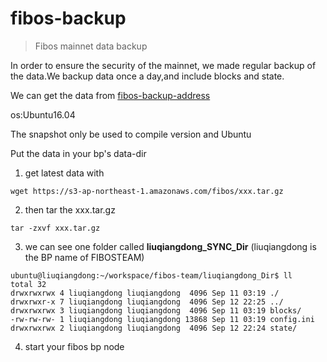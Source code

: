 # fibos-backup

> Fibos mainnet data backup

In order to ensure the security of the mainnet, we made regular backup of the data.We backup data once a day,and include blocks and state.

We can get the data from [fibos-backup-address](http://fibos.team/)

os:Ubuntu16.04

The snapshot only be used to compile version and Ubuntu

Put the data in your bp's data-dir

1. get latest data with 

  ```
  wget https://s3-ap-northeast-1.amazonaws.com/fibos/xxx.tar.gz
  ```

2. then tar the xxx.tar.gz

  ```
  tar -zxvf xxx.tar.gz
  ```

3. we can see one folder called **liuqiangdong_SYNC_Dir** (liuqiangdong is the BP name of FIBOSTEAM)

  ```
  ubuntu@liuqiangdong:~/workspace/fibos-team/liuqiangdong_Dir$ ll
  total 32
  drwxrwxrwx 4 liuqiangdong liuqiangdong  4096 Sep 11 03:19 ./
  drwxrwxr-x 7 liuqiangdong liuqiangdong  4096 Sep 12 22:25 ../
  drwxrwxrwx 3 liuqiangdong liuqiangdong  4096 Sep 11 03:19 blocks/
  -rw-rw-rw- 1 liuqiangdong liuqiangdong 13868 Sep 11 03:19 config.ini
  drwxrwxrwx 2 liuqiangdong liuqiangdong  4096 Sep 12 22:24 state/
  ```

4. start your fibos bp node
 
